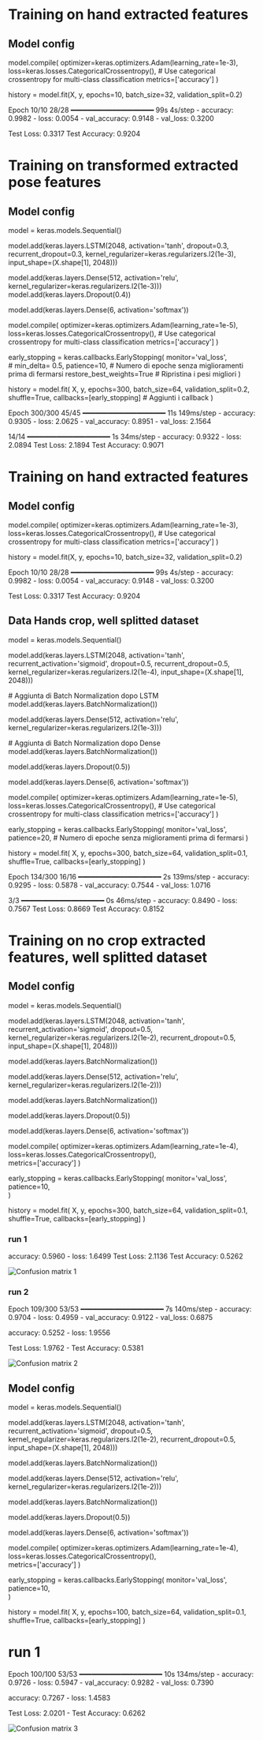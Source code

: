 # Training on hand extracted features

## Model config

model.compile(
    optimizer=keras.optimizers.Adam(learning_rate=1e-3),
    loss=keras.losses.CategoricalCrossentropy(),  # Use categorical crossentropy for multi-class classification
    metrics=['accuracy']
)

history = model.fit(X, y, epochs=10, batch_size=32, validation_split=0.2)

Epoch 10/10
28/28 ━━━━━━━━━━━━━━━━━━━━ 99s 4s/step - accuracy: 0.9982 - loss: 0.0054 - val_accuracy: 0.9148 - val_loss: 0.3200

Test Loss: 0.3317
Test Accuracy: 0.9204

# Training on transformed extracted pose features

## Model config

model = keras.models.Sequential()

model.add(keras.layers.LSTM(2048,
                            activation='tanh',
                            dropout=0.3,  
                            recurrent_dropout=0.3,
                            kernel_regularizer=keras.regularizers.l2(1e-3),  
                            input_shape=(X.shape[1], 2048)))

model.add(keras.layers.Dense(512, activation='relu', kernel_regularizer=keras.regularizers.l2(1e-3)))
model.add(keras.layers.Dropout(0.4))  

model.add(keras.layers.Dense(6, activation='softmax'))

model.compile( 
    optimizer=keras.optimizers.Adam(learning_rate=1e-5),
    loss=keras.losses.CategoricalCrossentropy(),  # Use categorical crossentropy for multi-class classification
    metrics=['accuracy']
)

early_stopping = keras.callbacks.EarlyStopping(
    monitor='val_loss',  
    # min_delta= 0.5,
    patience=10,  # Numero di epoche senza miglioramenti prima di fermarsi
    restore_best_weights=True  # Ripristina i pesi migliori
)

history = model.fit(
    X,
    y,
    epochs=300,
    batch_size=64,
    validation_split=0.2,
    shuffle=True,
    callbacks=[early_stopping]  # Aggiunti i callback
)

Epoch 300/300
45/45 ━━━━━━━━━━━━━━━━━━━━ 11s 149ms/step - accuracy: 0.9305 - loss: 2.0625 - val_accuracy: 0.8951 - val_loss: 2.1564

14/14 ━━━━━━━━━━━━━━━━━━━━ 1s 34ms/step - accuracy: 0.9322 - loss: 2.0894
Test Loss: 2.1894
Test Accuracy: 0.9071

# Training on hand extracted features

## Model config

model.compile(
    optimizer=keras.optimizers.Adam(learning_rate=1e-3),
    loss=keras.losses.CategoricalCrossentropy(),  # Use categorical crossentropy for multi-class classification
    metrics=['accuracy']
)

history = model.fit(X, y, epochs=10, batch_size=32, validation_split=0.2)

Epoch 10/10
28/28 ━━━━━━━━━━━━━━━━━━━━ 99s 4s/step - accuracy: 0.9982 - loss: 0.0054 - val_accuracy: 0.9148 - val_loss: 0.3200

Test Loss: 0.3317
Test Accuracy: 0.9204

## Data Hands crop, well splitted dataset 

model = keras.models.Sequential()

model.add(keras.layers.LSTM(2048,
                            activation='tanh',
                            recurrent_activation='sigmoid',
                            dropout=0.5,
                            recurrent_dropout=0.5,
                            kernel_regularizer=keras.regularizers.l2(1e-4),
                            input_shape=(X.shape[1], 2048)))

\# Aggiunta di Batch Normalization dopo LSTM
model.add(keras.layers.BatchNormalization())

model.add(keras.layers.Dense(512, activation='relu', kernel_regularizer=keras.regularizers.l2(1e-3)))

\# Aggiunta di Batch Normalization dopo Dense
model.add(keras.layers.BatchNormalization())

model.add(keras.layers.Dropout(0.5))

model.add(keras.layers.Dense(6, activation='softmax'))

model.compile(
    optimizer=keras.optimizers.Adam(learning_rate=1e-5),
    loss=keras.losses.CategoricalCrossentropy(),  # Use categorical crossentropy for multi-class classification
    metrics=['accuracy']
)

early_stopping = keras.callbacks.EarlyStopping(
    monitor='val_loss',
    patience=20,  # Numero di epoche senza miglioramenti prima di fermarsi
)

history = model.fit(
    X,
    y,
    epochs=300,
    batch_size=64,
    validation_split=0.1,
    shuffle=True,
    callbacks=[early_stopping]
)

Epoch 134/300
16/16 ━━━━━━━━━━━━━━━━━━━━ 2s 139ms/step - accuracy: 0.9295 - loss: 0.5878 - val_accuracy: 0.7544 - val_loss: 1.0716

3/3 ━━━━━━━━━━━━━━━━━━━━ 0s 46ms/step - accuracy: 0.8490 - loss: 0.7567
Test Loss: 0.8669
Test Accuracy: 0.8152

# Training on no crop extracted features, well splitted dataset

## Model config

model = keras.models.Sequential()

model.add(keras.layers.LSTM(2048,
                            activation='tanh',
                            recurrent_activation='sigmoid',
                            dropout=0.5,
                            kernel_regularizer=keras.regularizers.l2(1e-2),
                            recurrent_dropout=0.5,
                            input_shape=(X.shape[1], 2048)))

model.add(keras.layers.BatchNormalization())

model.add(keras.layers.Dense(512, activation='relu', kernel_regularizer=keras.regularizers.l2(1e-2)))

model.add(keras.layers.BatchNormalization())

model.add(keras.layers.Dropout(0.5))

model.add(keras.layers.Dense(6, activation='softmax'))

model.compile(
    optimizer=keras.optimizers.Adam(learning_rate=1e-4),
    loss=keras.losses.CategoricalCrossentropy(),  
    metrics=['accuracy']
)

early_stopping = keras.callbacks.EarlyStopping(
    monitor='val_loss',
    patience=10,  
)

history = model.fit(
    X,
    y,
    epochs=300,
    batch_size=64,
    validation_split=0.1,
    shuffle=True,
    callbacks=[early_stopping]
)

### run 1

accuracy: 0.5960 - loss: 1.6499
Test Loss: 2.1136
Test Accuracy: 0.5262

![Confusion matrix 1](matrix_confusion1.png)

### run 2

Epoch 109/300
53/53 ━━━━━━━━━━━━━━━━━━━━ 7s 140ms/step - accuracy: 0.9704 - loss: 0.4959 - val_accuracy: 0.9122 - val_loss: 0.6875

accuracy: 0.5252 - loss: 1.9556

Test Loss: 1.9762 - Test Accuracy: 0.5381

![Confusion matrix 2](matrix_confusion2.png)

## Model config 

model = keras.models.Sequential()

model.add(keras.layers.LSTM(2048,
                            activation='tanh',
                            recurrent_activation='sigmoid',
                            dropout=0.5,
                            kernel_regularizer=keras.regularizers.l2(1e-2),
                            recurrent_dropout=0.5,
                            input_shape=(X.shape[1], 2048)))

model.add(keras.layers.BatchNormalization())

model.add(keras.layers.Dense(512, activation='relu', kernel_regularizer=keras.regularizers.l2(1e-2)))

model.add(keras.layers.BatchNormalization())

model.add(keras.layers.Dropout(0.5))

model.add(keras.layers.Dense(6, activation='softmax'))

model.compile(
    optimizer=keras.optimizers.Adam(learning_rate=1e-4),
    loss=keras.losses.CategoricalCrossentropy(),  
    metrics=['accuracy']
)

early_stopping = keras.callbacks.EarlyStopping(
    monitor='val_loss',
    patience=10,  
)

history = model.fit(
    X,
    y,
    epochs=100,
    batch_size=64,
    validation_split=0.1,
    shuffle=True,
    callbacks=[early_stopping]
)

# run 1


Epoch 100/100
53/53 ━━━━━━━━━━━━━━━━━━━━ 10s 134ms/step - accuracy: 0.9726 - loss: 0.5947 - val_accuracy: 0.9282 - val_loss: 0.7390

accuracy: 0.7267 - loss: 1.4583

Test Loss: 2.0201 - Test Accuracy: 0.6262

![Confusion matrix 3](matrix_confusion3.png)